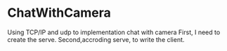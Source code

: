 # ChatWithCamera
Using TCP/IP and udp to implementation chat with camera
First, I need to create the serve.
Second,accroding serve, to write the client.
